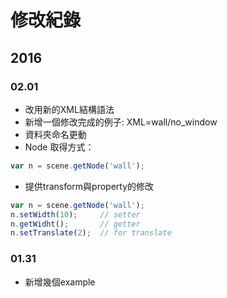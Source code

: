 # 修改紀錄

## 2016

### 02.01
* 改用新的XML結構語法
* 新增一個修改完成的例子: XML=wall/no_window
* 資料夾命名更動
* Node 取得方式： 

``` js
var n = scene.getNode('wall');
``` 

* 提供transform與property的修改

``` js
var n = scene.getNode('wall');
n.setWidth(10);     // setter
n.getWidht();       // getter 
n.setTranslate(2);  // for translate
```

### 01.31
* 新增幾個example

